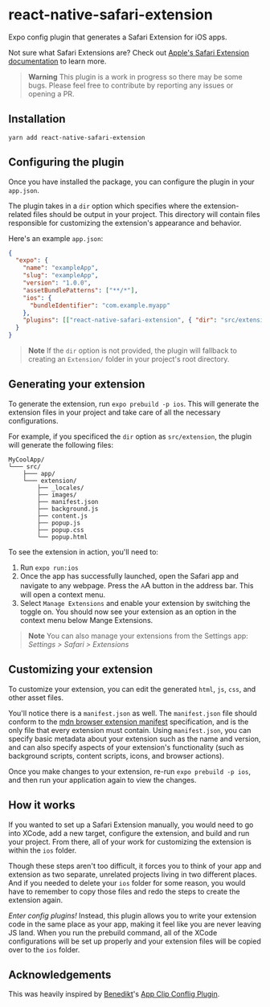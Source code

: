 # react-native-safari-extension

Expo config plugin that generates a Safari Extension for iOS apps.

Not sure what Safari Extensions are? Check out [Apple's Safari Extension documentation](https://developer.apple.com/safari/extensions/) to learn more.

> **Warning** This plugin is a work in progress so there may be some bugs. Please feel free to contribute by reporting any issues or opening a PR.

## Installation

```console
yarn add react-native-safari-extension
```

## Configuring the plugin

Once you have installed the package, you can configure the plugin in your `app.json`.

The plugin takes in a `dir` option which specifies where the extension-related files should be output in your project. This directory will contain files responsible for customizing the extension's appearance and behavior.

Here's an example `app.json`:

```json
{
  "expo": {
    "name": "exampleApp",
    "slug": "exampleApp",
    "version": "1.0.0",
    "assetBundlePatterns": ["**/*"],
    "ios": {
      "bundleIdentifier": "com.example.myapp"
    },
    "plugins": [["react-native-safari-extension", { "dir": "src/extension" }]]
  }
}
```

> **Note** If the `dir` option is not provided, the plugin will fallback to creating an `Extension/` folder in your project's root directory.

## Generating your extension

To generate the extension, run `expo prebuild -p ios`. This will generate the extension files in your project and take care of all the necessary configurations.

For example, if you specificed the `dir` option as `src/extension`, the plugin will generate the following files:

```
MyCoolApp/
└─── src/
    ├─── app/
    └─── extension/
        ├── _locales/
        ├── images/
        ├── manifest.json
        ├── background.js
        ├── content.js
        ├── popup.js
        ├── popup.css
        └── popup.html
```

To see the extension in action, you'll need to:

1. Run `expo run:ios`
2. Once the app has successfully launched, open the Safari app and navigate to any webpage. Press the <span style="font-size:12px">A</span><span style="font-size:16px">A</span> button in the address bar. This will open a context menu.
3. Select `Manage Extensions` and enable your extension by switching the toggle on. You should now see your extension as an option in the context menu below Mange Extensions.

> **Note** You can also manage your extensions from the Settings app: _Settings > Safari > Extensions_

## Customizing your extension

To customize your extension, you can edit the generated `html`, `js`, `css`, and other asset files.

You'll notice there is a `manifest.json` as well. The `manifest.json` file should conform to the [mdn browser extension manifest](https://developer.mozilla.org/en-US/docs/Mozilla/Add-ons/WebExtensions/manifest.json#example) specification, and is the only file that every extension must contain. Using `manifest.json`, you can specify basic metadata about your extension such as the name and version, and can also specify aspects of your extension's functionality (such as background scripts, content scripts, icons, and browser actions).

Once you make changes to your extension, re-run `expo prebuild -p ios`, and then run your application again to view the changes.

## How it works

If you wanted to set up a Safari Extension manually, you would need to go into XCode, add a new target, configure the extension, and build and run your project. From there, all of your work for customizing the extension is within the `ios` folder.

Though these steps aren't too difficult, it forces you to think of your app and extension as two separate, unrelated projects living in two different places. And if you needed to delete your `ios` folder for some reason, you would have to remember to copy those files and redo the steps to create the extension again.

_Enter config plugins!_ Instead, this plugin allows you to write your extension code in the same place as your app, making it feel like you are never leaving JS land. When you run the prebuild command, all of the XCode configurations will be set up properly and your extension files will be copied over to the `ios` folder.

## Acknowledgements

This was heavily inspired by [Benedikt](https://twitter.com/bndkt)'s [App Clip Conflig Plugin](https://github.com/bndkt/react-native-app-clip).
